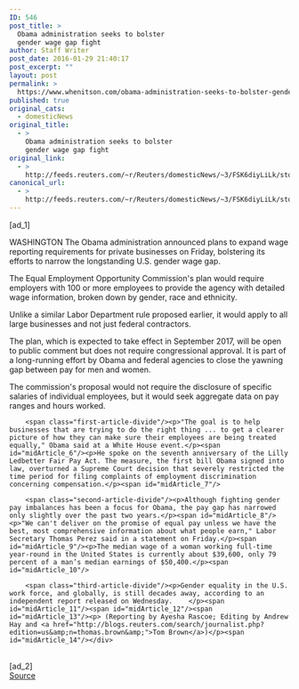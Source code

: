 ```yaml
---
ID: 546
post_title: >
  Obama administration seeks to bolster
  gender wage gap fight
author: Staff Writer
post_date: 2016-01-29 21:40:17
post_excerpt: ""
layout: post
permalink: >
  https://www.whenitson.com/obama-administration-seeks-to-bolster-gender-wage-gap-fight/
published: true
original_cats:
  - domesticNews
original_title:
  - >
    Obama administration seeks to bolster
    gender wage gap fight
original_link:
  - >
    http://feeds.reuters.com/~r/Reuters/domesticNews/~3/FSK6diyLiLk/story01.htm
canonical_url:
  - >
    http://feeds.reuters.com/~r/Reuters/domesticNews/~3/FSK6diyLiLk/story01.htm
---
```

 [ad_1]
<br><div id="articleText">
<span id="midArticle_start"/>

<span id="midArticle_0"/><span class="focusParagraph" readability="4"><p><span class="articleLocation">WASHINGTON</span> The Obama administration announced plans to expand wage reporting requirements for private businesses on Friday, bolstering its efforts to narrow the longstanding U.S. gender wage gap.</p></span><span id="midArticle_1"/><p>The Equal Employment Opportunity Commission's plan would require employers with 100 or more employees to provide the agency with detailed wage information, broken down by gender, race and ethnicity.   </p><span id="midArticle_2"/><p>Unlike a similar Labor Department rule proposed earlier, it would apply to all large businesses and not just federal contractors.</p><span id="midArticle_3"/><p>The plan, which is expected to take effect in September 2017, will be open to public comment but does not require congressional approval. It is part of a long-running effort by Obama and federal agencies to close the yawning gap between pay for men and women.</p><span id="midArticle_4"/><p>The commission's proposal would not require the disclosure  of specific salaries of individual employees, but it would seek aggregate data on pay ranges and hours worked.</p><span id="midArticle_5"/>
        
        <span class="first-article-divide"/><p>"The goal is to help businesses that are trying to do the right thing ... to get a clearer picture of how they can make sure their employees are being treated equally," Obama said at a White House event.</p><span id="midArticle_6"/><p>He spoke on the seventh anniversary of the Lilly Ledbetter Fair Pay Act. The measure, the first bill Obama signed into law, overturned a Supreme Court decision that severely restricted the time period for filing complaints of employment discrimination concerning compensation.</p><span id="midArticle_7"/>
        
        <span class="second-article-divide"/><p>Although fighting gender pay imbalances has been a focus for Obama, the pay gap has narrowed only slightly over the past two years.</p><span id="midArticle_8"/><p>"We can't deliver on the promise of equal pay unless we have the best, most comprehensive information about what people earn," Labor Secretary Thomas Perez said in a statement on Friday.</p><span id="midArticle_9"/><p>The median wage of a woman working full-time year-round in the United States is currently about $39,600, only 79 percent of a man’s median earnings of $50,400.</p><span id="midArticle_10"/>
        
        <span class="third-article-divide"/><p>Gender equality in the U.S. work force, and globally, is still decades away, according to an independent report released on Wednesday.    </p><span id="midArticle_11"/><span id="midArticle_12"/><span id="midArticle_13"/><p> (Reporting by Ayesha Rascoe; Editing by Andrew Hay and <a href="http://blogs.reuters.com/search/journalist.php?edition=us&amp;n=thomas.brown&amp;">Tom Brown</a>)</p><span id="midArticle_14"/></div>
<br>[ad_2]
<br><a href="http://feeds.reuters.com/~r/Reuters/domesticNews/~3/FSK6diyLiLk/story01.htm">Source </a>